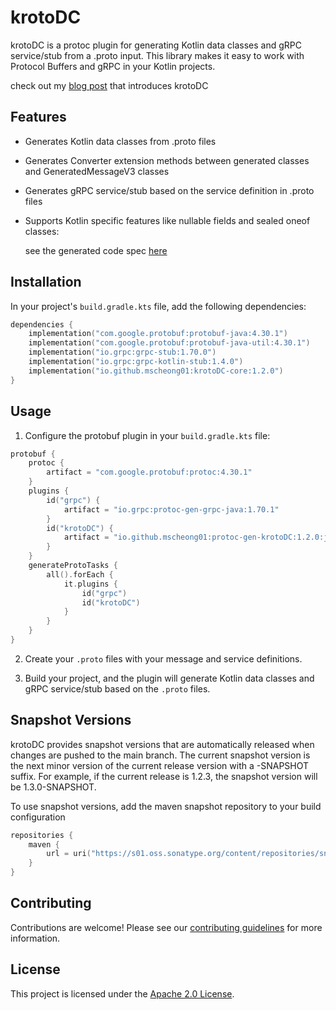 # krotoDC

krotoDC is a protoc plugin for generating Kotlin data classes and gRPC service/stub from a .proto input. This library makes it easy to work with Protocol Buffers and gRPC in your Kotlin projects.

check out my [blog post](https://medium.com/@icycle0409/introducing-krotodc-use-protobuf-and-grpc-with-kotlin-dataclasses-3144d0b20032) that introduces krotoDC
## Features

- Generates Kotlin data classes from .proto files
- Generates Converter extension methods between generated classes and GeneratedMessageV3 classes
- Generates gRPC service/stub based on the service definition in .proto files
- Supports Kotlin specific features like nullable fields and sealed oneof classes: 

  see the generated code spec [here](https://github.com/mscheong01/krotoDC/blob/main/generator/README.md)

## Installation

In your project's `build.gradle.kts` file, add the following dependencies:

```kotlin
dependencies {
    implementation("com.google.protobuf:protobuf-java:4.30.1")
    implementation("com.google.protobuf:protobuf-java-util:4.30.1")
    implementation("io.grpc:grpc-stub:1.70.0")
    implementation("io.grpc:grpc-kotlin-stub:1.4.0")
    implementation("io.github.mscheong01:krotoDC-core:1.2.0")
}
```

## Usage

1. Configure the protobuf plugin in your `build.gradle.kts` file:

```kotlin
protobuf {
    protoc {
        artifact = "com.google.protobuf:protoc:4.30.1"
    }
    plugins {
        id("grpc") {
            artifact = "io.grpc:protoc-gen-grpc-java:1.70.1"
        }
        id("krotoDC") {
            artifact = "io.github.mscheong01:protoc-gen-krotoDC:1.2.0:jdk8@jar"
        }
    }
    generateProtoTasks {
        all().forEach {
            it.plugins {
                id("grpc")
                id("krotoDC")
            }
        }
    }
}
```

2. Create your `.proto` files with your message and service definitions.

3. Build your project, and the plugin will generate Kotlin data classes and gRPC service/stub based on the `.proto` files.

## Snapshot Versions
krotoDC provides snapshot versions that are automatically released when changes are pushed to the main branch. 
The current snapshot version is the next minor version of the current release version with a -SNAPSHOT suffix. 
For example, if the current release is 1.2.3, the snapshot version will be 1.3.0-SNAPSHOT.

To use snapshot versions, add the maven snapshot repository to your build configuration
```kotlin
repositories {
    maven {
        url = uri("https://s01.oss.sonatype.org/content/repositories/snapshots/")
    }
}
```
## Contributing

Contributions are welcome! Please see our [contributing guidelines](https://github.com/mscheong01/krotoDC/blob/main/CONTRIBUTING.md) for more information.

## License

This project is licensed under the [Apache 2.0 License](https://github.com/mscheong01/krotoDC/blob/main/LICENSE).
